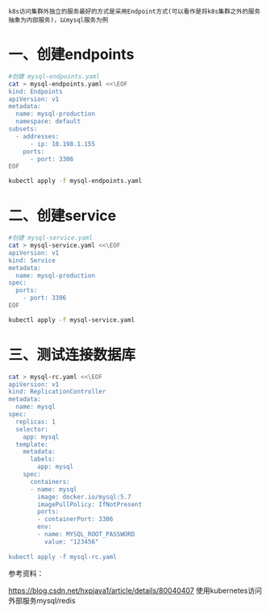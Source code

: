 `
k8s访问集群外独立的服务最好的方式是采用Endpoint方式(可以看作是将k8s集群之外的服务抽象为内部服务)，以mysql服务为例
`

# 一、创建endpoints
```bash
#创建 mysql-endpoints.yaml
cat > mysql-endpoints.yaml <<\EOF
kind: Endpoints
apiVersion: v1
metadata:
  name: mysql-production
  namespace: default
subsets:
  - addresses:
      - ip: 10.198.1.155
    ports:
      - port: 3306
EOF

kubectl apply -f mysql-endpoints.yaml 
```

# 二、创建service
```bash
#创建 mysql-service.yaml
cat > mysql-service.yaml <<\EOF
apiVersion: v1
kind: Service
metadata:
  name: mysql-production
spec:
  ports:
    - port: 3306
EOF

kubectl apply -f mysql-service.yaml
```

# 三、测试连接数据库
```bash
cat > mysql-rc.yaml <<\EOF
apiVersion: v1
kind: ReplicationController
metadata:
  name: mysql
spec:
  replicas: 1
  selector:
    app: mysql
  template:
    metadata:
      labels:
        app: mysql
    spec:
      containers:
      - name: mysql
        image: docker.io/mysql:5.7
        imagePullPolicy: IfNotPresent
        ports:
        - containerPort: 3306
        env:
        - name: MYSQL_ROOT_PASSWORD
          value: "123456"
          
kubectl apply -f mysql-rc.yaml
```
参考资料：

https://blog.csdn.net/hxpjava1/article/details/80040407   使用kubernetes访问外部服务mysql/redis

